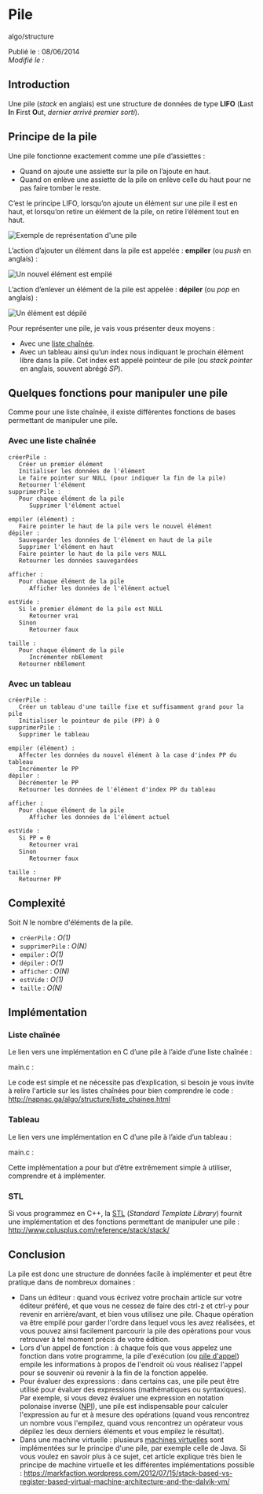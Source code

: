 Pile
====
algo/structure

Publié le : 08/06/2014  
*Modifié le :*

## Introduction

Une pile (*stack* en anglais) est une structure de données de type **LIFO** (**L**ast **I**n **F**irst **O**ut, *dernier arrivé premier sorti*).

## Principe de la pile

Une pile fonctionne exactement comme une pile d’assiettes :

- Quand on ajoute une assiette sur la pile on l’ajoute en haut.
- Quand on enlève une assiette de la pile on enlève celle du haut pour ne pas faire tomber le reste.

C’est le principe LIFO, lorsqu’on ajoute un élément sur une pile il est en haut, et lorsqu’on retire un élément de la pile, on retire l’élément tout en haut.

![Exemple de représentation d'une pile](/static/img/algo/structure/pile/exemple_pile.png)

L’action d’ajouter un élément dans la pile est appelée : **empiler** (ou *push* en anglais) :

![Un nouvel élément est empilé](/static/img/algo/structure/pile/exemple_ajout.png)

L’action d’enlever un élément de la pile est appelée : **dépiler** (ou *pop* en anglais) :

![Un élément est dépilé](/static/img/algo/structure/pile/exemple_suppression.png)

Pour représenter une pile, je vais vous présenter deux moyens :

- Avec une [liste chaînée](http://napnac.ga/algo/structure/liste_chainee.html).
- Avec un tableau ainsi qu’un index nous indiquant le prochain élément libre dans la pile. Cet index est appelé pointeur de pile (ou *stack pointer* en anglais, souvent abrégé *SP*).

## Quelques fonctions pour manipuler une pile

Comme pour une liste chaînée, il existe différentes fonctions de bases permettant de manipuler une pile.

### Avec une liste chaînée

```nohighlight
créerPile :
   Créer un premier élément
   Initialiser les données de l'élément
   Le faire pointer sur NULL (pour indiquer la fin de la pile)
   Retourner l'élément
supprimerPile :
   Pour chaque élément de la pile
      Supprimer l'élément actuel

empiler (élément) :
   Faire pointer le haut de la pile vers le nouvel élément
dépiler :
   Sauvegarder les données de l'élément en haut de la pile
   Supprimer l'élément en haut
   Faire pointer le haut de la pile vers NULL
   Retourner les données sauvegardées

afficher :
   Pour chaque élément de la pile
      Afficher les données de l'élément actuel

estVide :
   Si le premier élément de la pile est NULL
      Retourner vrai
   Sinon
      Retourner faux

taille :
   Pour chaque élément de la pile
      Incrémenter nbElement
   Retourner nbElement 
```

### Avec un tableau

```nohighlight
créerPile :
   Créer un tableau d'une taille fixe et suffisamment grand pour la pile
   Initialiser le pointeur de pile (PP) à 0
supprimerPile :
   Supprimer le tableau

empiler (élément) :
   Affecter les données du nouvel élément à la case d'index PP du tableau
   Incrémenter le PP
dépiler :
   Décrémenter le PP
   Retourner les données de l'élément d'index PP du tableau

afficher :
   Pour chaque élément de la pile
      Afficher les données de l'élément actuel

estVide :
   Si PP = 0
      Retourner vrai
   Sinon 
      Retourner faux

taille :
   Retourner PP
```

## Complexité

Soit *N* le nombre d'éléments de la pile.

- `créerPile` : *O(1)*
- `supprimerPile` : *O(N)*
- `empiler` : *O(1)*
- `dépiler` : *O(1)*
- `afficher` : *O(N)*
- `estVide` : *O(1)*
- `taille` : *O(N)*

## Implémentation

### Liste chaînée

Le lien vers une implémentation en C d’une pile à l’aide d’une liste chaînée :

main.c : 

Le code est simple et ne nécessite pas d’explication, si besoin je vous invite à relire l'article sur les listes chaînées pour bien comprendre le code : <http://napnac.ga/algo/structure/liste_chainee.html>

### Tableau

Le lien vers une implémentation en C d’une pile à l’aide d’un tableau :

main.c : 

Cette implémentation a pour but d’être extrêmement simple à utiliser, comprendre et à implémenter.

### STL

Si vous programmez en C++, la [STL](https://en.wikipedia.org/wiki/Standard_Template_Library) (*Standard Template Library*) fournit une implémentation et des fonctions permettant de manipuler une pile : <http://www.cplusplus.com/reference/stack/stack/>

## Conclusion

La pile est donc une structure de données facile à implémenter et peut être pratique dans de nombreux domaines : 

- Dans un éditeur : quand vous écrivez votre prochain article sur votre éditeur préféré, et que vous ne cessez de faire des ctrl-z et ctrl-y pour revenir en arrière/avant, et bien vous utilisez une pile. Chaque opération va être empilé pour garder l'ordre dans lequel vous les avez réalisées, et vous pouvez ainsi facilement parcourir la pile des opérations pour vous retrouver à tel moment précis de votre édition.
- Lors d'un appel de fonction : à chaque fois que vous appelez une fonction dans votre programme, la pile d'exécution (ou [pile d'appel](https://en.wikipedia.org/wiki/Call_stack)) empile les informations à propos de l'endroit où vous réalisez l'appel pour se souvenir où revenir à la fin de la fonction appelée.
- Pour évaluer des expressions : dans certains cas, une pile peut être utilisé pour évaluer des expressions (mathématiques ou syntaxiques). Par exemple, si vous devez évaluer une expression en notation polonaise inverse ([NPI](https://en.wikipedia.org/wiki/Reverse_Polish_notation)), une pile est indispensable pour calculer l'expression au fur et à mesure des opérations (quand vous rencontrez un nombre vous l'empilez, quand vous rencontrez un opérateur vous dépilez les deux derniers éléments et vous empilez le résultat).
- Dans une machine virtuelle : plusieurs [machines virtuelles](https://en.wikipedia.org/wiki/Virtual_machine) sont implémentées sur le principe d'une pile, par exemple celle de Java. Si vous voulez en savoir plus à ce sujet, cet article explique très bien le principe de machine virtuelle et les différentes implémentations possible : <https://markfaction.wordpress.com/2012/07/15/stack-based-vs-register-based-virtual-machine-architecture-and-the-dalvik-vm/>
